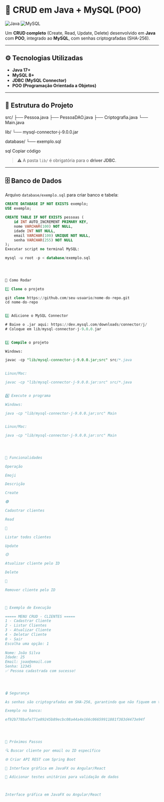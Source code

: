 # 🚀 CRUD em Java + MySQL (POO)

![Java](https://img.shields.io/badge/Java-17-blue)
![MySQL](https://img.shields.io/badge/MySQL-8.0-blue)

Um **CRUD completo** (Create, Read, Update, Delete) desenvolvido em **Java** com **POO**, integrado ao **MySQL**, com senhas criptografadas (SHA-256).  

---

## ⚙️ Tecnologias Utilizadas
- **Java 17+**
- **MySQL 8+**
- **JDBC (MySQL Connector)**
- **POO (Programação Orientada a Objetos)**

---

## 📂 Estrutura do Projeto

src/
├── Pessoa.java
├── PessoaDAO.java
├── Criptografia.java
└── Main.java

lib/
└── mysql-connector-j-9.0.0.jar

database/
└── exemplo.sql

sql
Copiar código

> ⚠️ A pasta `lib/` é obrigatória para o **driver JDBC**.

---

## 🗄️ Banco de Dados
Arquivo `database/exemplo.sql` para criar banco e tabela:

```sql
CREATE DATABASE IF NOT EXISTS exemplo;
USE exemplo;

CREATE TABLE IF NOT EXISTS pessoas (
    id INT AUTO_INCREMENT PRIMARY KEY,
    nome VARCHAR(100) NOT NULL,
    idade INT NOT NULL,
    email VARCHAR(100) UNIQUE NOT NULL,
    senha VARCHAR(255) NOT NULL
);
Executar script no terminal MySQL: 

mysql -u root -p < database/exemplo.sql 
 

 

🔧 Como Rodar 

1️⃣ Clone o projeto 

git clone https://github.com/seu-usuario/nome-do-repo.git 
cd nome-do-repo 
 

2️⃣ Adicione o MySQL Connector 

# Baixe o .jar aqui: https://dev.mysql.com/downloads/connector/j/ 
# Coloque em lib/mysql-connector-j-9.0.0.jar 
 

3️⃣ Compile o projeto 

Windows: 

javac -cp "lib/mysql-connector-j-9.0.0.jar;src" src/*.java 
 

Linux/Mac: 

javac -cp "lib/mysql-connector-j-9.0.0.jar:src" src/*.java 
 

4️⃣ Execute o programa 

Windows: 

java -cp "lib/mysql-connector-j-9.0.0.jar;src" Main 
 

Linux/Mac: 

java -cp "lib/mysql-connector-j-9.0.0.jar:src" Main 
 

 

📌 Funcionalidades 

Operação 

Emoji 

Descrição 

Create 

🟢 

Cadastrar clientes 

Read 

🔵 

Listar todos clientes 

Update 

🟡 

Atualizar cliente pelo ID 

Delete 

🔴 

Remover cliente pelo ID 

 

📸 Exemplo de Execução 

===== MENU CRUD - CLIENTES ===== 
1 - Cadastrar Cliente 
2 - Listar Clientes 
3 - Atualizar Cliente 
4 - Deletar Cliente 
0 - Sair 
Escolha uma opção: 1 
 
Nome: João Silva 
Idade: 25 
Email: joao@email.com 
Senha: 12345 
✅ Pessoa cadastrada com sucesso! 
 

 

🔒 Segurança 

As senhas são criptografadas em SHA-256, garantindo que não fiquem em texto puro. 

Exemplo no banco: 

ef92b778bafe771e89245b89ecbc08a44a4e166c06659911881f383d4473e94f 
 

 

🚀 Próximos Passos 

🔍 Buscar cliente por email ou ID específico 

🌐 Criar API REST com Spring Boot 

🎨 Interface gráfica em JavaFX ou Angular/React 

🧪 Adicionar testes unitários para validação de dados 

 

Interface gráfica em JavaFX ou Angular/React
